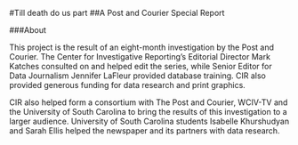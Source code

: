 #Till death do us part
##A Post and Courier Special Report

###About

This project is the result of an eight-month investigation by the Post and Courier. The Center for Investigative Reporting’s Editorial Director Mark Katches consulted on and helped edit the series, while Senior Editor for Data Journalism Jennifer LaFleur provided database training. CIR also provided generous funding for data research and print graphics.

CIR also helped form a consortium with The Post and Courier, WCIV-TV and the University of South Carolina to bring the results of this investigation to a larger audience. University of South Carolina students Isabelle Khurshudyan and Sarah Ellis helped the newspaper and its partners with data research.